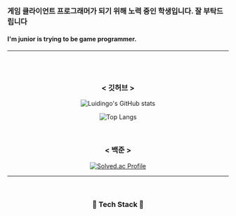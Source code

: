### 게임 클라이언트 프로그래머가 되기 위해 노력 중인 학생입니다. 잘 부탁드립니다 <br>
#### I'm junior is trying to be game programmer. 

---
<br>
<br>

<h3 align="center">< 깃허브 ></h3>
<div align="center">
  
  ![Luidingo's GitHub stats](https://github-readme-stats.vercel.app/api?username=Luidingo&show_icons=true&theme=dark)
</div>
<div align="center">
  
![Top Langs](https://github-readme-stats.vercel.app/api/top-langs/?username=Luidingo&layout=compact&theme=Darcula)
</div>
<br>

<h3 align="center">< 백준 ></h3>
<div align="center">
  
[![Solved.ac Profile](http://mazassumnida.wtf/api/generate_badge?boj=bobossjung)](https://solved.ac/bobossjung)
</div>

---
<br>
<h3 align="center">🔧 Tech Stack 🔨</h3>

<p align="center>
  <img src="https://img.shields.io/badge/C++-00599C?style=flat-square&logo=C%2B%2B&logoColor=white"/></a>
</p>
